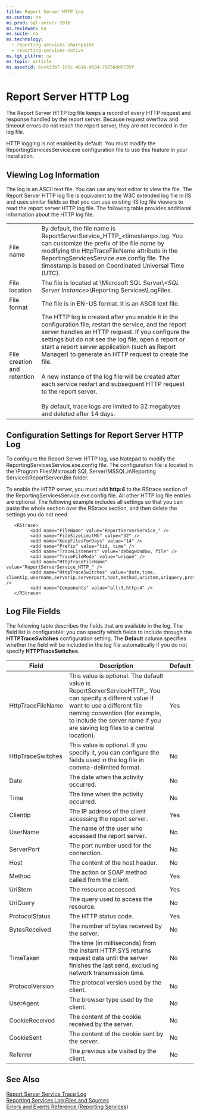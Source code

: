 ```yaml
---
title: Report Server HTTP Log
ms.custom: na
ms.prod: sql-server-2016
ms.reviewer: na
ms.suite: na
ms.technology: 
  - reporting-services-sharepoint
  - reporting-services-native
ms.tgt_pltfrm: na
ms.topic: article
ms.assetid: 6cc433b7-165c-4b16-9034-79256dd6735f
---
```

# Report Server HTTP Log
  The Report Server HTTP log file keeps a record of every HTTP request and response handled by the report server. Because request overflow and timeout errors do not reach the report server, they are not recorded in the log file.  
  
 HTTP logging is not enabled by default. You must modify the ReportingServicesService.exe configuration file to use this feature in your installation.  
  
## Viewing Log Information  
 The log is an ASCII text file. You can use any text editor to view the file. The Report Server HTTP log file is equivalent to the W3C extended log file in IIS and uses similar fields so that you can use existing IIS log file viewers to read the report server HTTP log file. The following table provides additional information about the HTTP log file:  
  
|||  
|-|-|  
|File name|By default, the file name is ReportServerService_HTTP_<timestamp\>.log. You can customize the prefix of the file name by modifying the HttpTraceFileName attribute in the ReportingServicesService.exe.config file. The timestamp is based on Coordinated Universal Time (UTC).|  
|File location|The file is located at \Microsoft SQL Server\\*<SQL Server Instance\>*\Reporting Services\LogFiles.|  
|File format|The file is in EN-US format. It is an ASCII text file.|  
|File creation and retention|The HTTP log is created after you enable it in the configuration file, restart the service, and the report server handles an HTTP request. If you configure the settings but do not see the log file, open a report or start a report server application (such as Report Manager) to generate an HTTP request to create the file.<br /><br /> A new instance of the log file will be created after each service restart and subsequent HTTP request to the report server.<br /><br /> By default, trace logs are limited to 32 megabytes and deleted after 14 days.|  
  
## Configuration Settings for Report Server HTTP Log  
 To configure the Report Server HTTP log, use Notepad to modify the ReportingServicesService.exe.config file. The configuration file is located in the \Program Files\Microsoft SQL Server\MSSQL.n\Reporting Services\ReportServer\Bin folder.  
  
 To enable the HTTP server, you must add **http:4** to the RStrace section of the ReportingServicesService.exe.config file. All other HTTP log file entries are optional. The following example includes all settings so that you can paste the whole section over the RStrace section, and then delete the settings you do not need.  
  
```  
   <RStrace>  
         <add name="FileName" value="ReportServerService_" />  
         <add name="FileSizeLimitMb" value="32" />  
         <add name="KeepFilesForDays" value="14" />  
         <add name="Prefix" value="tid, time" />  
         <add name="TraceListeners" value="debugwindow, file" />  
         <add name="TraceFileMode" value="unique" />  
         <add name="HttpTraceFileName" value="ReportServerService_HTTP_" />  
         <add name="HttpTraceSwitches" value="date,time, clientip,username,serverip,serverport,host,method,uristem,uriquery,protocolstatus,bytesreceived,timetaken,protocolversion,useragent,cookiereceived,cookiesent,referrer" />  
         <add name="Components" value="all:3,http:4" />  
   </RStrace>  
```  
  
## Log File Fields  
 The following table describes the fields that are available in the log. The field list is configurable; you can specify which fields to include through the **HTTPTraceSwitches** configuration setting. The **Default** column specifies whether the field will be included in the log file automatically if you do not specify **HTTPTraceSwitches**.  
  
|Field|Description|Default|  
|-----------|-----------------|-------------|  
|HttpTraceFileName|This value is optional. The default value is ReportServerServiceHTTP_. You can specify a different value if want to use a different file naming convention (for example, to include the server name if you are saving log files to a central location).|Yes|  
|HttpTraceSwitches|This value is optional. If you specify it, you can configure the fields used in the log file in comma-delimited format.|No|  
|Date|The date when the activity occurred.|No|  
|Time|The time when the activity occurred.|No|  
|ClientIp|The IP address of the client accessing the report server.|Yes|  
|UserName|The name of the user who accessed the report server.|No|  
|ServerPort|The port number used for the connection.|No|  
|Host|The content of the host header.|No|  
|Method|The action or SOAP method called from the client.|Yes|  
|UriStem|The resource accessed.|Yes|  
|UriQuery|The query used to access the resource.|No|  
|ProtocolStatus|The HTTP status code.|Yes|  
|BytesReceived|The number of bytes received by the server.|No|  
|TimeTaken|The time (in milliseconds) from the instant HTTP.SYS returns request data until the server finishes the last send, excluding network transmission time.|No|  
|ProtocolVersion|The protocol version used by the client.|No|  
|UserAgent|The browser type used by the client.|No|  
|CookieReceived|The content of the cookie received by the server.|No|  
|CookieSent|The content of the cookie sent by the server.|No|  
|Referrer|The previous site visited by the client.|No|  
  
## See Also  
 [Report Server Service Trace Log](../../Topics/TopicNameNotContainA/Report-Server-Service-Trace-Log.md)   
 [Reporting Services Log Files and Sources](../../Topics/TopicNameNotContainA/Reporting-Services-Log-Files-and-Sources.md)   
 [Errors and Events Reference &#40;Reporting Services&#41;](../../Topics/TopicNameNotContainA/Errors-and-Events-Reference--Reporting-Services-.md)  
  
  